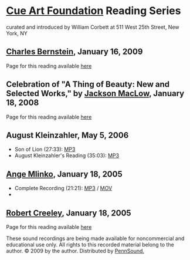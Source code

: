 [Cue Art Foundation](http://www.cueartfoundation.org/) Reading Series
=====================================================================

curated and introduced by William Corbett at 511 West 25th Street,
New York, NY

[Charles Bernstein](http://writing.upenn.edu/pennsound/x/Bernstein.html), January 16, 2009
------------------------------------------------------------------------------------------

Page for this reading available [here](http://writing.upenn.edu/pennsound/x/Bernstein-Cue.html)

Celebration of "A Thing of Beauty: New and Selected Works," by [Jackson MacLow](http://writing.upenn.edu/pennsound/x/Mac-Low.php), January 18, 2008
---------------------------------------------------------------------------------------------------------------------------------------------------

Page for this reading available [here](http://writing.upenn.edu/pennsound/x/MacLow-Thing-of-Beauty.html)

August Kleinzahler, May 5, 2006
-------------------------------

-   Son of Lion (27:33): [MP3](http://media.sas.upenn.edu/pennsound/authors/Kleinzahler/Kleinzahler_Son-of-Lion_CUE_5-5-06.mp3)
-   August Kleinzahler's Reading (35:03): [MP3](http://media.sas.upenn.edu/pennsound/authors/Kleinzahler/Kleinzahler-August_Complete-Reading_CUE_5-506.mp3)

[Ange Mlinko](http://writing.upenn.edu/pennsound/x/Mlinko.html), January 18, 2005
---------------------------------------------------------------------------------

-   Complete Recording (21:21): [MP3](http://media.sas.upenn.edu/pennsound/authors/Mlinko/Mlinko-Ange_reading_CUE-Art-Foundation_01-18-2005.mp3) / [MOV](http://media.sas.upenn.edu/pennsound/authors/Mlinko/Mlinko-Ange_reading_CUE-Art-Foundation_01-18-2005.mov)
-   

[Robert Creeley](http://writing.upenn.edu/pennsound/x/Creeley.html), January 18, 2005
-------------------------------------------------------------------------------------

Page for this reading available [here](http://writing.upenn.edu/pennsound/x/Creeley-CUE.html)

These sound recordings are being made available for noncommercial and educational
use only. All rights to this recorded material belong to the author. © 2009 by the author. Distributed
by [PennSound.](../index.html)
